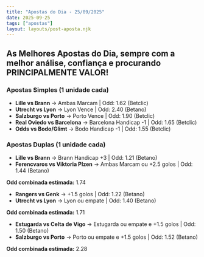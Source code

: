 ```yaml
---
title: "Apostas do Dia - 25/09/2025"
date: 2025-09-25
tags: ["apostas"]
layout: layouts/post-aposta.njk
---
```


## As Melhores Apostas do Dia, sempre com a melhor análise, confiança e procurando PRINCIPALMENTE VALOR!

### Apostas Simples (1 unidade cada)

- **Lille vs Brann** → Ambas Marcam | Odd: 1.62 (Betclic) 
- **Utrecht vs Lyon** → Lyon Vence | Odd: 2.40 (Betano) 
- **Salzburgo vs Porto** → Porto Vence | Odd: 1.90 (Betclic) 
- **Real Oviedo vs Barcelona** → Barcelona Handicap -1 | Odd: 1.65 (Betclic) 
- **Odds vs Bodo/Glimt** → Bodo Handicap -1 | Odd: 1.55 (Betclic) 


### Apostas Duplas (1 unidade cada)

- **Lille vs Brann** → Brann Handicap +3 | Odd: 1.21 (Betano) 
- **Ferencvaros vs Viktoria Plzen** → Ambas Marcam ou +2.5 golos | Odd: 1.44 (Betano) 

**Odd combinada estimada:** 1.74 

- **Rangers vs Genk** → +1.5 golos | Odd: 1.22 (Betano) 
- **Utrecht vs Lyon** → Lyon ou empate | Odd: 1.40 (Betano) 

**Odd combinada estimada:** 1.71 

- **Estugarda vs Celta de Vigo** → Estugarda ou empate e +1.5 golos | Odd: 1.50 (Betano) 
- **Salzburgo vs Porto** → Porto ou empate e +1.5 golos | Odd: 1.52 (Betano) 

**Odd combinada estimada:** 2.28 
